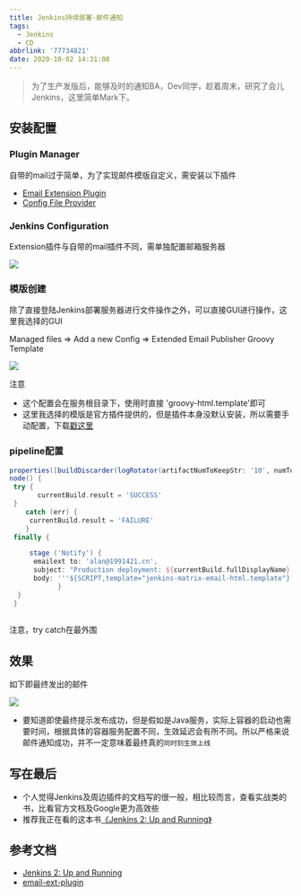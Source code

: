 ```yaml
---
title: Jenkins持续部署-邮件通知
tags:
  - Jenkins
  - CD
abbrlink: '77734821'
date: 2020-10-02 14:31:08
---
```

> 为了生产发版后，能够及时的通知BA，Dev同学，趁着周末，研究了会儿Jenkins，这里简单Mark下。

## 安装配置

### Plugin Manager
自带的mail过于简单，为了实现邮件模版自定义，需安装以下插件

- [Email Extension Plugin](https://plugins.jenkins.io/email-ext/)
- [Config File Provider](https://plugins.jenkins.io/config-file-provider/)

### Jenkins Configuration
Extension插件与自带的mail插件不同，需单独配置邮箱服务器

![](https://static.1991421.cn/2020/2020-10-02-143406.jpeg)

### 模版创建
除了直接登陆Jenkins部署服务器进行文件操作之外，可以直接GUI进行操作，这里我选择的GUI

Managed files => Add a new Config => Extended Email Publisher Groovy Template

![](https://static.1991421.cn/2020/2020-10-02-143643.jpeg)

注意

- 这个配置会在服务根目录下，使用时直接 'groovy-html.template'即可
- 这里我选择的模版是官方插件提供的，但是插件本身没默认安装，所以需要手动配置，下载[戳这里](https://github.com/jenkinsci/email-ext-plugin/tree/master/docs/templates)

### pipeline配置


```groovy
properties([buildDiscarder(logRotator(artifactNumToKeepStr: '10', numToKeepStr: '10'))])
node() {
 try {
       currentBuild.result = 'SUCCESS'
 }
    catch (err) {
     currentBuild.result = 'FAILURE'
    }
 finally {

     stage ('Notify') {
      emailext to: 'alan@1991421.cn',
      subject: "Production deployment: ${currentBuild.fullDisplayName} ${currentBuild.result}",
      body: '''${SCRIPT,template="jenkins-matrix-email-html.template"}'''
            }
  }
 }
            
```

注意，try catch在最外围

## 效果

如下即最终发出的邮件

![](https://static.1991421.cn/2020/2020-10-02-145255.jpeg)

- 要知道即使最终提示发布成功，但是假如是Java服务，实际上容器的启动也需要时间，根据具体的容器服务配置不同，生效延迟会有所不同。所以严格来说邮件通知成功，并不一定意味着最终真的`同时刻生效上线`


## 写在最后

- 个人觉得Jenkins及周边插件的文档写的很一般，相比较而言，查看实战类的书，比看官方文档及Google更为高效些
- 推荐我正在看的这本书[《Jenkins 2: Up and Running》](https://learning.oreilly.com/library/view/jenkins-2-up/9781491979587/ch04.html#CH_Notifications_and_Reports)

## 参考文档
- [Jenkins 2: Up and Running](https://learning.oreilly.com/library/view/jenkins-2-up/9781491979587/ch04.html#CH_Notifications_and_Reports)
- [email-ext-plugin](https://github.com/jenkinsci/email-ext-plugin)
